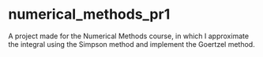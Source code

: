 # numerical_methods_pr1
A project made for the Numerical Methods course, in which I approximate the integral using the Simpson method and implement the Goertzel method.
